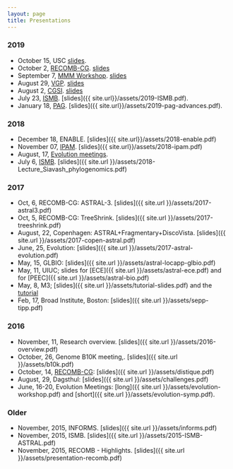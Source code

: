 ```yaml
---
layout: page
title: Presentations
---
```


### 2019

* October 15, USC [slides](https://drive.google.com/file/d/1souehkmzF0VnQVPlt8fXuhomeZLsq-Bd/view?usp=sharing).
* October 2, [RECOMB-CG](https://recombcg2019.bitbucket.io/program.html). [slides](https://drive.google.com/file/d/1sjY-5RYdP7zwFq3KZ6_dWfXtTduK7CSr/view?usp=sharing)
* September 7, [MMM Workshop](https://sites.google.com/view/mmm2019/home). [slides](https://drive.google.com/file/d/1MGYrE-n_1oG-yRpD0hKaIL3nwhaON0ca/view?usp=sharing)
* August 29, [VGP](https://www.eventbrite.com/e/the-g10k-vgpebp-meeting-tickets-59112745814?aff=ebdshpsearchautocomplete). [slides](https://drive.google.com/file/d/1LJ9dsJjuv8HgmeGy8zomu09FkVgZN8p0/view?usp=sharing)
* August 2, [CGSI](http://computationalgenomics.bioinformatics.ucla.edu/schedule/). [slides](https://drive.google.com/file/d/1Km73hjE5DbFWzUNwa4_DEwcusnDwOAzl/view?usp=sharing)
* July 23, [ISMB](https://www.iscb.org/cms_addon/conferences/ismbeccb2019/proceedings.php). [slides]({{ site.url}}/assets/2019-ISMB.pdf). 
* January 18, [PAG](https://pag.confex.com/pag/xxvii/meetingapp.cgi/Paper/36191). [slides]({{ site.url}}/assets/2019-pag-advances.pdf). 

### 2018

* December 18, ENABLE. [slides]({{ site.url}}/assets/2018-enable.pdf)
* November 07, [IPAM](http://www.ipam.ucla.edu/programs/workshops/workshop-iii-hpc-for-computationally-and-data-intensive-problems/?tab=speaker-list). [slides]({{ site.url}}/assets/2018-ipam.pdf)
* August, 17, [Evolution meetings](http://tandy.cs.illinois.edu/PhyloSynth-Symp2018.html). 
* July 6, [ISMB](https://www.iscb.org/ismb2018-program/ismb2018-tutorials#am4). [slides]({{ site.url }}/assets/2018-Lecture_Siavash_phylogenomics.pdf)

### 2017


* Oct, 6, RECOMB-CG: ASTRAL-3. [slides]({{ site.url }}/assets/2017-astral3.pdf)
* Oct, 5, RECOMB-CG: TreeShrink. [slides]({{ site.url }}/assets/2017-treeshrink.pdf)
* August, 22, Copenhagen: ASTRAL+Fragmentary+DiscoVista. [slides]({{ site.url }}/assets/2017-copen-astral.pdf)
* June, 25, Evolution: [slides]({{ site.url }}/assets/2017-astral-evolution.pdf)
* May, 15, GLBIO: [slides]({{ site.url }}/assets/astral-locapp-glbio.pdf)
* May, 11, UIUC; slides for [ECE]({{ site.url }}/assets/astral-ece.pdf) and for [PEEC]({{ site.url }}/assets/astral-bio.pdf)
* May, 8, M3; [slides]({{ site.url }}/assets/tutorial-slides.pdf) and the [tutorial](https://github.com/smirarab/tutorials/blob/master/sepp-tipp-upp-pasta-short.md)
* Feb, 17, Broad Institute, Boston: [slides]({{ site.url }}/assets/sepp-tipp.pdf)

### 2016

* November, 11, Research overview. [slides]({{ site.url }}/assets/2016-overview.pdf)
* October, 26, Genome B10K meeting,. [slides]({{ site.url }}/assets/b10k.pdf)
* October, 14, [RECOMB-CG](http://www.crm.umontreal.ca/2016/Genomics16/appel_e.php): [slides]({{ site.url }}/assets/distique.pdf)
* August, 29, Dagsthul: [slides]({{ site.url }}/assets/challenges.pdf)
* June, 16-20, Evolution Meetings: [long]({{ site.url }}/assets/evolution-workshop.pdf) and [short]({{ site.url }}/assets/evolution-symp.pdf).

### Older

* November, 2015, INFORMS. [slides]({{ site.url }}/assets/informs.pdf)
* November, 2015, ISMB. [slides]({{ site.url }}/assets/2015-ISMB-ASTRAL.pdf)
* November, 2015, RECOMB - Highlights. [slides]({{ site.url }}/assets/presentation-recomb.pdf)
